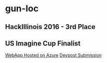 # gun-loc
## HackIllinois 2016 - 3rd Place
## US Imagine Cup Finalist
[WebApp Hosted on Azure](http://gun-loc.azurewebsites.net/)
[Devpost Submission](http://devpost.com/software/gun-loc)
